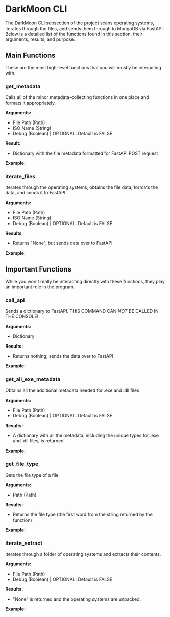# DarkMoon CLI

The DarkMoon CLI subsection of the project scans operating systems, iterates through the files, and sends them through to MongoDB via FastAPI. 
Below is a detailed list of the functions found in this section, their arguments, results, and purpose.

## Main Functions

These are the most high-level functions that you will mostly be interacting with.

### get_metadata

Calls all of the minor metadata-collecting functions in one place and formats it appropriately.

**Arguments:**

+ File Path (Path)
+ ISO Name (String)
+ Debug (Boolean) | OPTIONAL: Default is FALSE

**Result:**

+ Dictionary with the file metadata formatted for FastAPI POST request

**Example:**


### iterate_files

Iterates through the operating systems, obtains the file data, formats the data, and sends it to FastAPI.

**Arguments:**

+ File Path (Path)
+ ISO Name (String)
+ Debug (Boolean) | OPTIONAL: Default is FALSE

**Results**

+ Returns "None", but sends data over to FastAPI

**Example:**


## Important Functions

While you won't really be interacting directly with these functions, they play an important role in the program.

### call_api

Sends a dictionary to FastAPI. THIS COMMAND CAN _NOT_ BE CALLED IN THE CONSOLE!

**Arguments:**

+ Dictionary

**Results:**

+ Returns nothing; sends the data over to FastAPI

**Example:**


### get_all_exe_metadata

Obtains all the additional metadata needed for .exe and .dll files

**Arguments:**

+ File Path (Path)
+ Debug (Boolean) | OPTIONAL: Default is FALSE

**Results:**

+ A dictionary with all the metadata, including the unique types for .exe and .dll files, is returned

**Example:**


### get_file_type

Gets the file type of a file

**Arguments:**

+ Path (Path)

**Results:**

+ Returns the file type (the first word from the string returned by the function)

**Example:**


### iterate_extract

Iterates through a folder of operating systems and extracts their contents.

**Arguments:**

+ File Path (Path)
+ Debug (Boolean) | OPTIONAL: Default is FALSE

**Results:**

+ "None" is returned and the operating systems are unpacked.

**Example:**


